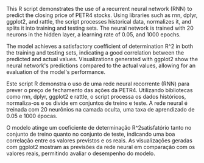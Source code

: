 This R script demonstrates the use of a recurrent neural network (RNN) to predict the closing price of PETR4 stocks. Using libraries such as rnn, dplyr, ggplot2, and rattle, the script processes historical data, normalizes it, and splits it into training and testing sets. The neural network is trained with 20 neurons in the hidden layer, a learning rate of 0.05, and 1000 epochs.

The model achieves a satisfactory coefficient of determination R^2 in both the training and testing sets, indicating a good correlation between the predicted and actual values. Visualizations generated with ggplot2 show the neural network's predictions compared to the actual values, allowing for an evaluation of the model's performance.

 
Este script R demonstra o uso de uma rede neural recorrente (RNN) para prever o preço de fechamento das ações da PETR4. Utilizando bibliotecas como rnn, dplyr, ggplot2 e rattle, o script processa os dados históricos, normaliza-os e os divide em conjuntos de treino e teste. A rede neural é treinada com 20 neurônios na camada oculta, uma taxa de aprendizado de 0.05 e 1000 épocas.

O modelo atinge um coeficiente de determinação R^2satisfatório tanto no conjunto de treino quanto no conjunto de teste, indicando uma boa correlação entre os valores previstos e os reais. As visualizações geradas com ggplot2 mostram as previsões da rede neural em comparação com os valores reais, permitindo avaliar o desempenho do modelo.

